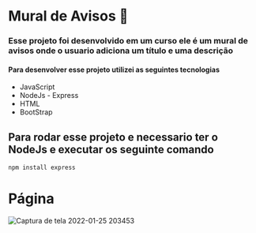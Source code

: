 # Mural de Avisos 📄

### Esse projeto foi desenvolvido em um curso ele é um mural de avisos onde o usuario adiciona um título e uma descrição
#### Para desenvolver esse projeto utilizei as seguintes tecnologias 
* JavaScript
* NodeJs - Express
* HTML
* BootStrap 

## Para rodar esse projeto e necessario ter o NodeJs e executar os seguinte comando  
~~~ 
npm install express
~~~
# Página
![Captura de tela 2022-01-25 203453](https://user-images.githubusercontent.com/70212363/151078358-fe761eda-f219-426b-a836-5613f28d09c3.png)

